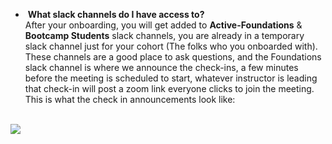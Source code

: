 -  **What slack channels do I have access to?**\
  After your onboarding, you will get added to **Active-Foundations** & **Bootcamp Students** slack channels, you are already in a temporary slack channel just for your cohort (The folks who you onboarded with).  These channels are a good place to ask questions, and the Foundations slack channel is where we announce the check-ins, a few minutes before the meeting is scheduled to start, whatever instructor is leading that check-in will post a zoom link everyone clicks to join the meeting. \
  This is what the check in announcements look like:

\
![](https://lh7-us.googleusercontent.com/OnDttxJEM4Ao4FnbhGgXq5HH2fRi5iO8QVSYqeGKHkRfIHMWMLjC01GdgFW_b2WLGqKbe1WJXHagUMS_PnBKs0EHgSbg7PFUKRv7ilyYXdpomAAgdYJQvGO0PjhpkwAqGO4aEuA8e6j7l8j0zlZevCQ)
